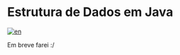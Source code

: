 # Estrutura de Dados em Java

[![en](https://img.shields.io/badge/lang-en-red.svg)](https://github.com/Vinokaa/JavaDataStructures/blob/master/README.pt-br.md)

Em breve farei :/
